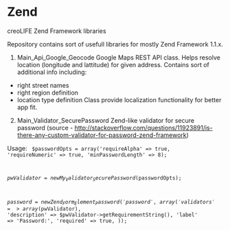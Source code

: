 Zend
====

creoLIFE Zend Framework libraries

Repository contains sort of usefull libraries for mostly Zend Framework 1.1.x.

1. Main_Api_Google_Geocode
  Google Maps REST API class. Helps resolve location (longitude and lattitude) for given address. 
  Contains sort of additional info including:
  - right street names
  - right region definition
  - location type definition
  Class provide localization functionality for better app fit.


2. Main_Validator_SecurePassword
  Zend-like validator for secure password
  (source - http://stackoverflow.com/questions/11923891/is-there-any-custom-validator-for-password-zend-framework)

  Usage:
  <code>
  $passwordOpts = array('requireAlpha' => true,
                      'requireNumeric' => true,
                      'minPasswordLength' => 8);

  $pwValidator = new My_Validator_SecurePassword($passwordOpts);

  $password = new Zend_Form_Element_Password('password', array(
    'validators' => array($pwValidator),
    'description' => $pwValidator->getRequirementString(),
    'label' => 'Password:',
    'required' => true,
  ));
  </code>